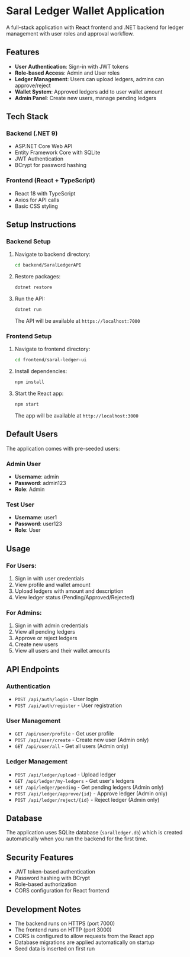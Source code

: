 # Saral Ledger Wallet Application

A full-stack application with React frontend and .NET backend for ledger management with user roles and approval workflow.

## Features

- **User Authentication**: Sign-in with JWT tokens
- **Role-based Access**: Admin and User roles
- **Ledger Management**: Users can upload ledgers, admins can approve/reject
- **Wallet System**: Approved ledgers add to user wallet amount
- **Admin Panel**: Create new users, manage pending ledgers

## Tech Stack

### Backend (.NET 9)
- ASP.NET Core Web API
- Entity Framework Core with SQLite
- JWT Authentication
- BCrypt for password hashing

### Frontend (React + TypeScript)
- React 18 with TypeScript
- Axios for API calls
- Basic CSS styling

## Setup Instructions

### Backend Setup

1. Navigate to backend directory:
   ```bash
   cd backend/SaralLedgerAPI
   ```

2. Restore packages:
   ```bash
   dotnet restore
   ```

3. Run the API:
   ```bash
   dotnet run
   ```

   The API will be available at `https://localhost:7000`

### Frontend Setup

1. Navigate to frontend directory:
   ```bash
   cd frontend/saral-ledger-ui
   ```

2. Install dependencies:
   ```bash
   npm install
   ```

3. Start the React app:
   ```bash
   npm start
   ```

   The app will be available at `http://localhost:3000`

## Default Users

The application comes with pre-seeded users:

### Admin User
- **Username**: admin
- **Password**: admin123
- **Role**: Admin

### Test User
- **Username**: user1
- **Password**: user123
- **Role**: User

## Usage

### For Users:
1. Sign in with user credentials
2. View profile and wallet amount
3. Upload ledgers with amount and description
4. View ledger status (Pending/Approved/Rejected)

### For Admins:
1. Sign in with admin credentials
2. View all pending ledgers
3. Approve or reject ledgers
4. Create new users
5. View all users and their wallet amounts

## API Endpoints

### Authentication
- `POST /api/auth/login` - User login
- `POST /api/auth/register` - User registration

### User Management
- `GET /api/user/profile` - Get user profile
- `POST /api/user/create` - Create new user (Admin only)
- `GET /api/user/all` - Get all users (Admin only)

### Ledger Management
- `POST /api/ledger/upload` - Upload ledger
- `GET /api/ledger/my-ledgers` - Get user's ledgers
- `GET /api/ledger/pending` - Get pending ledgers (Admin only)
- `POST /api/ledger/approve/{id}` - Approve ledger (Admin only)
- `POST /api/ledger/reject/{id}` - Reject ledger (Admin only)

## Database

The application uses SQLite database (`saralledger.db`) which is created automatically when you run the backend for the first time.

## Security Features

- JWT token-based authentication
- Password hashing with BCrypt
- Role-based authorization
- CORS configuration for React frontend

## Development Notes

- The backend runs on HTTPS (port 7000)
- The frontend runs on HTTP (port 3000)
- CORS is configured to allow requests from the React app
- Database migrations are applied automatically on startup
- Seed data is inserted on first run
